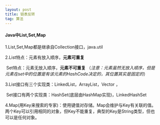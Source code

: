 ```yaml
---
layout: post
title: 链表反转
tag: 算法
---
```


#### Java中List,Set,Map

1.List,Set,Map都是继承自Collection接口，java.util

2.List特点：元素有放入顺序，<strong>元素可重复</strong>

​	Set特点：元素无放入顺序，<strong>元素不可重复</strong> （*注意：元素虽然无放入顺序，但是元素在set中的位置是有该元素的HashCode决定的，其位置其实是固定的*）

3.List接口有三个实现类：LinkedList，ArrayList，Vector ，

​	Set接口有两个实现类：HashSet(底层由HashMap实现)，LinkedHashSet

4.Map(用Key来搜索的专家)：使用键值对存储。Map会维护与Key有关联的值。两个Key可以引用相同的对象，但Key不能重复，典型的Key是String类型，但也可以是任何对象。
























